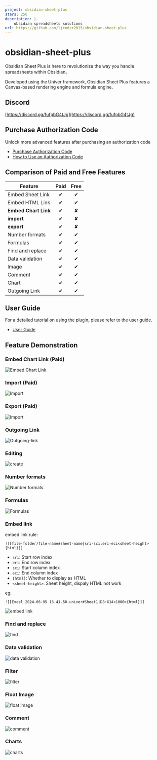 ```yaml
---
project: obsidian-sheet-plus
stars: 250
description: |-
    obsidian spreadsheets solutions
url: https://github.com/ljcoder2015/obsidian-sheet-plus
---
```


# obsidian-sheet-plus
Obsidian Sheet Plus  is here to revolutionize the way you handle spreadsheets within Obsidian。

Developed using the Univer framework, Obsidian Sheet Plus features a Canvas-based rendering engine and formula engine.

## Discord

[https://discord.gg/fufpbG4tJg](https://discord.gg/fufpbG4tJg)

## Purchase Authorization Code
Unlock more advanced features after purchasing an authorization code
- [Purchase Authorization Code](https://ko-fi.com/s/353d33a2dd)
- [How to Use an Authorization Code](https://ko-fi.com/post/How-to-Use-an-Authorization-Code-S6S318IUM7)

## Comparison of Paid and Free Features
|Feature|Paid|Free|
|---|:---:|:--:|
|Embed Sheet Link|✔︎|✔︎|
|Embed HTML Link|✔︎|✔︎|
|**Embed Chart Link**|✔︎|✘|
|**import**|✔︎|✘|
|**export**|✔︎|✘|
|Number formats|✔︎|✔︎|
|Formulas|✔︎|✔︎|
|Find and replace|✔︎|✔︎|
|Data validation|✔︎|✔︎|
|Image|✔︎|✔︎|
|Comment|✔︎|✔︎|
|Chart|✔︎|✔︎|
|Outgoing Link|✔︎|✔︎|

## User Guide
For a detailed tutorial on using the plugin, please refer to the user guide.

- [User Guide](https://github.com/ljcoder2015/obsidian-sheet-plus/wiki/User-Guide)

## Feature Demonstration
### Embed Chart Link (Paid)
![Embed Chart Link](/images/embed-link-chart.gif)
### Import (Paid)
![Import](/images/import.gif)
### Export (Paid)
![Import](/images/export.gif)

### Outgoing Link
![Outgoing-link](/images//outgoing-link.gif)

### Editing
![create](/images/create.gif)

### Number formats
![Number formats](/images/Number-formats.gif)

###  Formulas
![Formulas](/images/Formulas.gif)

### Embed link
embed link rule:
```
![[file-folder/file-name#sheet-name|sri-sci:eri-eci<sheet-height>{html}]]
```

- `sri`: Start row index
- `eri`: End row index
- `sci`: Start column index
- `eci`: End column index
- `{html}`: Whether to display as HTML
- `<sheet-height>`: Sheet height, dispaly HTML not work

eg.
```
![[Excel 2024-06-05 13.41.50.univer#Sheet1|D8:G14<1000>{html}]]
```

![embed link](/images/embed-link.gif)

### Find and replace
![find](/images/find.gif)

### Data validation
![data validation](/images/data-validation.gif)

### Filter
![filter](/images/filter.gif)

### Float Image
![float image](/images/image.gif)

### Comment
![comment](/images/remark.gif)

### Charts
![charts](/images/charts.gif)


